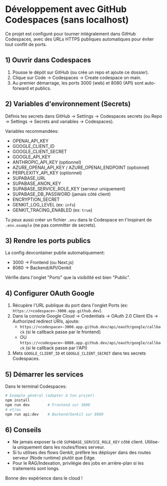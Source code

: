 # Développement avec GitHub Codespaces (sans localhost)

Ce projet est configuré pour tourner intégralement dans GitHub Codespaces, avec des URLs HTTPS publiques automatiques pour éviter tout conflit de ports.

## 1) Ouvrir dans Codespaces
1. Pousse le dépôt sur GitHub (ou crée un repo et ajoute ce dossier).
2. Clique sur Code → Codespaces → Create codespace on main.
3. Au premier démarrage, les ports 3000 (web) et 8080 (API) sont auto-forward et publics.

## 2) Variables d'environnement (Secrets)
Définis tes secrets dans GitHub → Settings → Codespaces secrets (ou Repo → Settings → Secrets and variables → Codespaces).

Variables recommandées:
- OPENAI_API_KEY
- GOOGLE_CLIENT_ID
- GOOGLE_CLIENT_SECRET
- GOOGLE_API_KEY
- ANTHROPIC_API_KEY (optionnel)
- AZURE_OPENAI_API_KEY / AZURE_OPENAI_ENDPOINT (optionnel)
- PERPLEXITY_API_KEY (optionnel)
- SUPABASE_URL
- SUPABASE_ANON_KEY
- SUPABASE_SERVICE_ROLE_KEY (serveur uniquement)
- SUPABASE_DB_PASSWORD (jamais côté client)
- ENCRYPTION_SECRET
- GENKIT_LOG_LEVEL (ex: `info`)
- GENKIT_TRACING_ENABLED (ex: `true`)

Tu peux aussi créer un fichier `.env` dans le Codespace en t'inspirant de `.env.example` (ne pas committer de secrets).

## 3) Rendre les ports publics
La config devcontainer publie automatiquement:
- 3000 → Frontend (ou Next.js)
- 8080 → Backend/API/Genkit

Vérifie dans l'onglet "Ports" que la visibilité est bien "Public".

## 4) Configurer OAuth Google
1. Récupère l'URL publique du port dans l'onglet Ports (ex: `https://<codespace>-3000.app.github.dev`).
2. Dans la console Google Cloud → Credentials → OAuth 2.0 Client IDs → Authorized redirect URIs, ajoute:
   - `https://<codespace>-3000.app.github.dev/api/oauth/google/callback` (si le callback passe par le frontend)
   - OU `https://<codespace>-8080.app.github.dev/api/oauth/google/callback` (si le callback passe par l'API)
3. Mets `GOOGLE_CLIENT_ID` et `GOOGLE_CLIENT_SECRET` dans tes secrets Codespaces.

## 5) Démarrer les services
Dans le terminal Codespaces:
```bash
# Exemple général (adapter à ton projet)
npm install
npm run dev        # Frontend sur 3000
# et/ou
npm run api:dev    # Backend/Genkit sur 8080
```

## 6) Conseils
- Ne jamais exposer la clé `SUPABASE_SERVICE_ROLE_KEY` côté client. Utilise-la uniquement dans les routes/flows serveur.
- Si tu utilises des flows Genkit, préfère les déployer dans des routes serveur (Node runtime) plutôt que Edge.
- Pour le RAG/Indexation, privilégie des jobs en arrière-plan si les traitements sont longs.

Bonne dev expérience dans le cloud !
